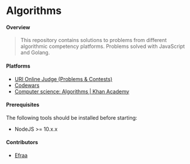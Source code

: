 # Algorithms

#### Overview

> This repository contains solutions to problems from different algorithmic competency platforms.
> Problems solved with JavaScript and Golang.

#### Platforms

* [URI Online Judge (Problems & Contests)](https://urionlinejudge.com.br/)
* [Codewars](https://www.codewars.com/)
* [Computer science: Algorithms | Khan Academy](https://www.khanacademy.org/computing/computer-science/algorithms)

#### Prerequisites

The following tools should be installed before starting:

* NodeJS >= 10.x.x

#### Contributors

* [Efraa](https://github.com/Efraa)